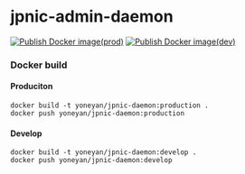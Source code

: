 # jpnic-admin-daemon
[![Publish Docker image(prod)](https://github.com/homenoc/jpnic-admin-daemon/actions/workflows/build-prod.yaml/badge.svg)](https://github.com/homenoc/jpnic-admin-daemon/actions/workflows/build-prod.yaml)
[![Publish Docker image(dev)](https://github.com/homenoc/jpnic-admin-daemon/actions/workflows/build-dev.yaml/badge.svg)](https://github.com/homenoc/jpnic-admin-daemon/actions/workflows/build-dev.yaml)

### Docker build
#### Produciton
```
docker build -t yoneyan/jpnic-daemon:production .
docker push yoneyan/jpnic-daemon:production
```
#### Develop
```
docker build -t yoneyan/jpnic-daemon:develop .
docker push yoneyan/jpnic-daemon:develop
```